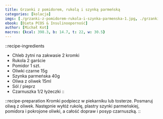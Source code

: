 ```yaml
---
title: Grzanki z pomidorem, rukolą i szynką parmeńską
categories: [kolacja]
imgs: [./grzanki-z-pomidorem-rukola-i-szynka-parmenska-1.jpg, ./grzanki-z-pomidorem-rukola-i-szynka-parmenska-2.jpg]
ebook: [Dieta PCOS & Insulinooporność]
author: [Michał Kot]
macros: {kcal: 398.3, b: 14.7, t: 22, w: 30.5}
---
```

::recipe-ingredients
- Chleb żytni na zakwasie 2 kromki
- Rukola 2 garście
- Pomidor 1 szt.
- Oliwki czarne 15g
- Szynka parmeńska 40g
- Oliwa z oliwek 15ml
- Sól / pieprz
- Czarnuszka 1/2 łyżeczki
::

::recipe-preparation
Kromki podpiecz w piekarniku lub tosterze. Posmaruj oliwą z oliwek. Następnie wyłóż rukolę, plastry szynki parmeńskiej, pomidora i pokrojone oliwki, a całość dopraw i posyp czarnuszką.
::